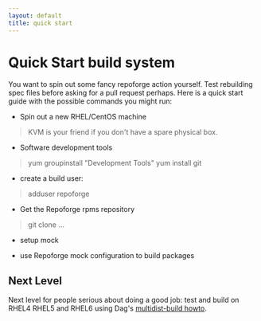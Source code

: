 ```yaml
---
layout: default
title: quick start
---
```

# Quick Start build system

You want to spin out some fancy repoforge action yourself.  Test rebuilding spec files before asking for a pull request perhaps.  Here is a quick start guide with the possible commands you might run:

* Spin out a new RHEL/CentOS machine

> KVM is your friend if you don't have a spare physical box.

* Software development tools

>
>    yum groupinstall "Development Tools" 
>    yum install git


* create a build user:  

>
>    adduser repoforge

* Get the Repoforge rpms repository

>
>    git clone ...

* setup mock 


* use Repoforge mock configuration to build packages


## Next Level

Next level for people serious about doing a good job:  test and build on RHEL4 RHEL5 and RHEL6 using Dag's [multidist-build howto](/package/multidist-system).
